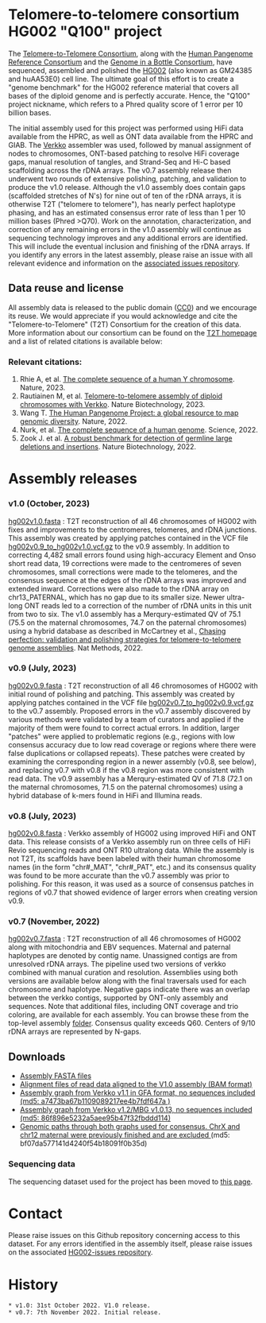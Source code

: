 # Telomere-to-telomere consortium HG002 "Q100" project

The [Telomere-to-Telomere Consortium](https://sites.google.com/ucsc.edu/t2tworkinggroup), along with the [Human Pangenome Reference Consortium](https://humanpangenome.org) and the [Genome in a Bottle Consortium](https://www.nist.gov/programs-projects/genome-bottle), have sequenced, assembled and polished the [HG002](https://www.coriell.org/0/Sections/Search/Sample_Detail.aspx?Ref=GM24385&Product=CC) (also known as GM24385 and huAA53E0) cell line. The ultimate goal of this effort is to create a "genome benchmark" for the HG002 reference material that covers all bases of the diploid genome and is perfectly accurate. Hence, the "Q100" project nickname, which refers to a Phred quality score of 1 error per 10 billion bases.

The initial assembly used for this project was performed using HiFi data available from the HPRC, as well as ONT data available from the HPRC and GIAB. The [Verkko](https://github.com/marbl/verkko) assembler was used, followed by manual assignment of nodes to chromosomes, ONT-based patching to resolve HiFi coverage gaps, manual resolution of tangles, and Strand-Seq and Hi-C based scaffolding across the rDNA arrays. The v0.7 assembly release then underwent two rounds of extensive polishing, patching, and validation to produce the v1.0 release. Although the v1.0 assembly does contain gaps (scaffolded stretches of N's) for nine out of ten of the rDNA arrays, it is otherwise T2T ("telomere to telomere"), has nearly perfect haplotype phasing, and has an estimated consensus error rate of less than 1 per 10 million bases (Phred >Q70). Work on the annotation, characterization, and correction of any remaining errors in the v1.0 assembly will continue as sequencing technology improves and any additional errors are identified. This will include the eventual inclusion and finishing of the rDNA arrays. If you identify any errors in the latest assembly, please raise an issue with all relevant evidence and information on the [associated issues repository](https://github.com/marbl/HG002-issues).

## Data reuse and license
All assembly data is released to the public domain ([CC0](https://creativecommons.org/publicdomain/zero/1.0/)) and we encourage its reuse. We would appreciate if you would acknowledge and cite the "Telomere-to-Telomere" (T2T) Consortium for the creation of this data. More information about our consortium can be found on the [T2T homepage](https://sites.google.com/ucsc.edu/t2tworkinggroup/) and a list of related citations is available below:

### Relevant citations:
1. Rhie A, et al. [The complete sequence of a human Y chromosome](https://pubmed.ncbi.nlm.nih.gov/37612512/). Nature, 2023.
2. Rautiainen M, et al. [Telomere-to-telomere assembly of diploid chromosomes with Verkko](https://pubmed.ncbi.nlm.nih.gov/36797493/). Nature Biotechnology, 2023.
3. Wang T. [The Human Pangenome Project: a global resource to map genomic diversity](https://pubmed.ncbi.nlm.nih.gov/35444317/). Nature, 2022.
4. Nurk, et al. [The complete sequence of a human genome](https://pubmed.ncbi.nlm.nih.gov/35357919/). Science, 2022.
5. Zook J. et al. [A robust benchmark for detection of germline large deletions and insertions](https://pubmed.ncbi.nlm.nih.gov/32541955/). Nature Biotechnology, 2022.
 
# Assembly releases
### v1.0 (October, 2023)
[hg002v1.0.fasta](https://s3-us-west-2.amazonaws.com/human-pangenomics/T2T/HG002/assemblies/hg002v1.0.fasta) : T2T reconstruction of all 46 chromosomes of HG002 with fixes and improvements to the centromeres, telomeres, and rDNA junctions. This assembly was created by applying patches contained in the VCF file [hg002v0.9_to_hg002v1.0.vcf.gz](https://github.com/marbl/HG002-issues/blob/main/patches/already_applied/hg002v0.9_to_hg002v1.0.vcf.gz) to the v0.9 assembly. In addition to correcting 4,482 small errors found using high-accuracy Element and Onso short read data, 19 corrections were made to the centromeres of seven chromosomes, small corrections were made to the telomeres, and the consensus sequence at the edges of the rDNA arrays was improved and extended inward. Corrections were also made to the rDNA array on chr13_PATERNAL, which has no gap due to its smaller size. Newer ultra-long ONT reads led to a correction of the number of rDNA units in this unit from two to six. The v1.0 assembly has a Merqury-estimated QV of 75.1 (75.5 on the maternal chromosomes, 74.7 on the paternal chromosomes) using a hybrid database as described in McCartney et al., [Chasing perfection: validation and polishing strategies for telomere-to-telomere genome assemblies](https://pubmed.ncbi.nlm.nih.gov/35361931/). Nat Methods, 2022.

### v0.9 (July, 2023)
[hg002v0.9.fasta](https://s3-us-west-2.amazonaws.com/human-pangenomics/T2T/HG002/assemblies/hg002v0.9.fasta) : T2T reconstruction of all 46 chromosomes of HG002 with initial round of polishing and patching. This assembly was created by applying patches contained in the VCF file [hg002v0.7_to_hg002v0.9.vcf.gz](https://github.com/marbl/HG002-issues/blob/main/patches/already_applied/hg002v0.7_to_hg002v0.9.vcf.gz) to the v0.7 assembly. Proposed errors in the v0.7 assembly discovered by various methods were validated by a team of curators and applied if the majority of them were found to correct actual errors. In addition, larger "patches" were applied to problematic regions (e.g., regions with low consensus accuracy due to low read coverage or regions where there were false duplications or collapsed repeats). These patches were created by examining the corresponding region in a newer assembly (v0.8, see below), and replacing v0.7 with v0.8 if the v0.8 region was more consistent with read data. The v0.9 assembly has a Merqury-estimated QV of 71.8 (72.1 on the maternal chromosomes, 71.5 on the paternal chromosomes) using a hybrid database of k-mers found in HiFi and Illumina reads.

### v0.8 (July, 2023)
[hg002v0.8.fasta](https://s3-us-west-2.amazonaws.com/human-pangenomics/T2T/HG002/assemblies/hg002v0.8.fasta) : Verkko assembly of HG002 using improved HiFi and ONT data. This release consists of a Verkko assembly run on three cells of HiFi Revio sequencing reads and ONT R10 ultralong data. While the assembly is not T2T, its scaffolds have been labeled with their human chromosome names (in the form "chr#_MAT", "chr#_PAT", etc.) and its consensus quality was found to be more accurate than the v0.7 assembly was prior to polishing. For this reason, it was used as a source of consensus patches in regions of v0.7 that showed evidence of larger errors when creating version v0.9.

### v0.7 (November, 2022)
[hg002v0.7.fasta](https://s3-us-west-2.amazonaws.com/human-pangenomics/T2T/scratch/HG002/assemblies/drafts/assembly.v0.7.fasta) : T2T reconstruction of all 46 chromosomes of HG002 along with mitochondria and EBV sequences. Maternal and paternal haplotypes are denoted by contig name. Unassigned contigs are from unresolved rDNA arrays. The pipeline used two versions of verkko combined with manual curation and resolution. Assemblies using both versions are available below along with the final traversals used for each chromosome and haplotype. Negative gaps indicate there was an overlap between the verkko contigs, supported by ONT-only assembly and sequences. Note that additional files, including ONT coverage and trio coloring, are available for each assembly. You can browse these from the top-level assembly [folder](https://s3-us-west-2.amazonaws.com/human-pangenomics/index.html?prefix=T2T/scratch/HG002/assemblies/graphs/). Consensus quality exceeds Q60. Centers of 9/10 rDNA arrays are represented by N-gaps.
 
## Downloads
- <a href="https://s3-us-west-2.amazonaws.com/human-pangenomics/index.html?prefix=T2T/HG002/assemblies/">Assembly FASTA files</a>
- <a href="https://s3-us-west-2.amazonaws.com/human-pangenomics/index.html?prefix=T2T/HG002/assemblies/polishing/HG002/v1.0/mapping/">Alignment files of read data aligned to the V1.0 assembly (BAM format)</a>
- <a href="https://s3-us-west-2.amazonaws.com/human-pangenomics/T2T/scratch/HG002/assemblies/graphs/20220725/assembly.homopolymer-compressed.noseq.gfa">Assembly graph from Verkko v1.1 in GFA format, no sequences included (md5: a7473ba67b1109089217ee4b7fdf647a )
- <a href="https://s3-us-west-2.amazonaws.com/human-pangenomics/T2T/scratch/HG002/assemblies/graphs/20220812/assembly.homopolymer-compressed.noseq.gfa">Assembly graph from Verkko v1.2/MBG v1.0.13, no sequences included (md5: 86f896e5232a5aee95b47f32fbddd114)
- <a href="https://s3-us-west-2.amazonaws.com/human-pangenomics/T2T/scratch/HG002/assemblies/drafts/v0.7/assembly.v0.7.chromosome_paths.gaf">Genomic paths through both graphs used for consensus. ChrX and chr12 maternal were previously finished and are excluded </a> (md5: bf07da577141d4240f54b18091f0b35d)
 
### Sequencing data
The sequencing dataset used for the project has been moved to [this page](Sequencing_data.md).

# Contact
 
Please raise issues on this Github repository concerning access to this dataset. For any errors identified in the assembly itself, please raise issues on the associated [HG002-issues repository](https://github.com/marbl/HG002-issues).
 
# History
 
    * v1.0: 31st October 2022. V1.0 release.
    * v0.7: 7th November 2022. Initial release.
